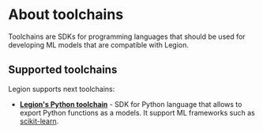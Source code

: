 # About toolchains

Toolchains are SDKs for programming languages that should be used for developing ML models that are compatible with Legion.

## Supported toolchains
Legion supports next toolchains:

* **[Legion's Python toolchain](./tlch_python.md)** - SDK for Python language that allows to export Python functions as a models. It support ML frameworks such as [scikit-learn](https://scikit-learn.org/).